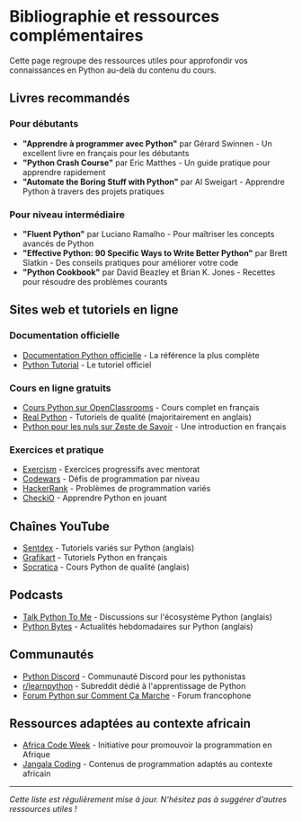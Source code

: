 # Bibliographie et ressources complémentaires

Cette page regroupe des ressources utiles pour approfondir vos connaissances en Python au-delà du contenu du cours.

## Livres recommandés

### Pour débutants

- **"Apprendre à programmer avec Python"** par Gérard Swinnen - Un excellent livre en français pour les débutants
- **"Python Crash Course"** par Eric Matthes - Un guide pratique pour apprendre rapidement
- **"Automate the Boring Stuff with Python"** par Al Sweigart - Apprendre Python à travers des projets pratiques

### Pour niveau intermédiaire

- **"Fluent Python"** par Luciano Ramalho - Pour maîtriser les concepts avancés de Python
- **"Effective Python: 90 Specific Ways to Write Better Python"** par Brett Slatkin - Des conseils pratiques pour améliorer votre code
- **"Python Cookbook"** par David Beazley et Brian K. Jones - Recettes pour résoudre des problèmes courants

## Sites web et tutoriels en ligne

### Documentation officielle

- [Documentation Python officielle](https://docs.python.org/fr/3/) - La référence la plus complète
- [Python Tutorial](https://docs.python.org/fr/3/tutorial/index.html) - Le tutoriel officiel

### Cours en ligne gratuits

- [Cours Python sur OpenClassrooms](https://openclassrooms.com/fr/courses/4262331-demarrez-votre-projet-avec-python) - Cours complet en français
- [Real Python](https://realpython.com/) - Tutoriels de qualité (majoritairement en anglais)
- [Python pour les nuls sur Zeste de Savoir](https://zestedesavoir.com/tutoriels/2514/python-pour-les-nuls/) - Une introduction en français

### Exercices et pratique

- [Exercism](https://exercism.io/tracks/python) - Exercices progressifs avec mentorat
- [Codewars](https://www.codewars.com/) - Défis de programmation par niveau
- [HackerRank](https://www.hackerrank.com/domains/python) - Problèmes de programmation variés
- [CheckiO](https://py.checkio.org/) - Apprendre Python en jouant

## Chaînes YouTube

- [Sentdex](https://www.youtube.com/user/sentdex) - Tutoriels variés sur Python (anglais)
- [Grafikart](https://www.youtube.com/watch?v=LamjtTQDptA&list=PLjwdMgw5TTLWqrRi4sRHsJWQrdA6Wq6Io) - Tutoriels Python en français
- [Socratica](https://www.youtube.com/playlist?list=PLi01XoE8jYohWFPpC17Z-wWhPOSuh8Er-) - Cours Python de qualité (anglais)

## Podcasts

- [Talk Python To Me](https://talkpython.fm/) - Discussions sur l'écosystème Python (anglais)
- [Python Bytes](https://pythonbytes.fm/) - Actualités hebdomadaires sur Python (anglais)

## Communautés

- [Python Discord](https://pythondiscord.com/) - Communauté Discord pour les pythonistas
- [r/learnpython](https://www.reddit.com/r/learnpython/) - Subreddit dédié à l'apprentissage de Python
- [Forum Python sur Comment Ça Marche](https://forums.commentcamarche.net/forum/python-194) - Forum francophone

## Ressources adaptées au contexte africain

- [Africa Code Week](https://africacodeweek.org/) - Initiative pour promouvoir la programmation en Afrique
- [Jangala Coding](https://jangalacoding.com/) - Contenus de programmation adaptés au contexte africain

---

*Cette liste est régulièrement mise à jour. N'hésitez pas à suggérer d'autres ressources utiles !* 